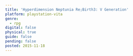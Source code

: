 ```yaml
---
title: 'Hyperdimension Neptunia Re;Birth3: V Generation'
platform: playstation-vita
genre:
  - rpg
digital: false
physical: true
guide: false
pending: false
posted: 2015-11-18
---
```

